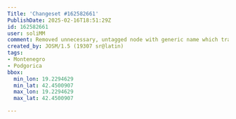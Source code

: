 ```yaml
---
Title: 'Changeset #162582661'
PublishDate: 2025-02-16T18:51:29Z
id: 162582661
user: soliMM
comment: Removed unnecessary, untagged node with generic name which translates to "home" in Montenegro
created_by: JOSM/1.5 (19307 sr@latin)
tags:
- Montenegro
- Podgorica
bbox:
  min_lon: 19.2294629
  min_lat: 42.4500907
  max_lon: 19.2294629
  max_lat: 42.4500907

---
```

